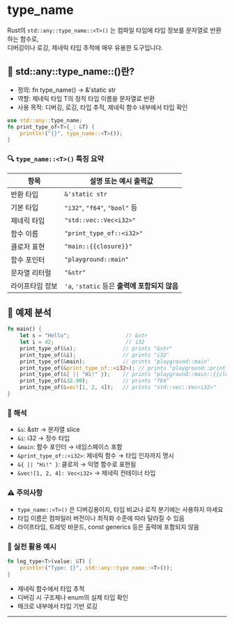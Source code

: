 # type_name
Rust의 `std::any::type_name::<T>()` 는 컴파일 타임에 타입 정보를 문자열로 반환하는 함수로,  
디버깅이나 로깅, 제네릭 타입 추적에 매우 유용한 도구입니다.

## 🧠 std::any::type_name::<T>()란?
- 정의: fn type_name<T>() -> &'static str
- 역할: 제네릭 타입 T의 정적 타입 이름을 문자열로 반환
- 사용 목적: 디버깅, 로깅, 타입 추적, 제네릭 함수 내부에서 타입 확인
```rust
use std::any::type_name;
fn print_type_of<T>(_: &T) {
    println!("{}", type_name::<T>());
}
```

### 🔍 `type_name::<T>()` 특징 요약

| 항목                  | 설명 또는 예시 출력값                        |
|-----------------------|----------------------------------------------|
| 반환 타입             | `&'static str`                               |
| 기본 타입             | `"i32"`, `"f64"`, `"bool"` 등                |
| 제네릭 타입           | `"std::vec::Vec<i32>"`                       |
| 함수 이름             | `"print_type_of::<i32>"`                     |
| 클로저 표현           | `"main::{{closure}}"`                        |
| 함수 포인터           | `"playground::main"`                         |
| 문자열 리터럴         | `"&str"`                                     |
| 라이프타임 정보        | `'a`, `'static` 등은 **출력에 포함되지 않음** |

## 🧪 예제 분석
```rust
fn main() {
    let s = "Hello";                  // &str
    let i = 42;                       // i32
    print_type_of(&s);               // prints "&str"
    print_type_of(&i);               // prints "i32"
    print_type_of(&main);            // prints "playground::main"
    print_type_of(&print_type_of::<i32>); // prints "playground::print_type_of<i32>"
    print_type_of(&{ || "Hi!" });    // prints "playground::main::{{closure}}"
    print_type_of(&32.90);           // prints "f64"
    print_type_of(&vec![1, 2, 4]);   // prints "std::vec::Vec<i32>"
}
```

### 🔎 해석
- `&s`: &str → 문자열 slice
- `&i`: i32 → 정수 타입
- `&main`: 함수 포인터 → 네임스페이스 포함
- `&print_type_of::<i32>`: 제네릭 함수 → 타입 인자까지 명시
- `&{ || "Hi!" }`: 클로저 → 익명 함수로 표현됨
- `&vec![1, 2, 4]: Vec<i32>` → 제네릭 컨테이너 타입

### ⚠️ 주의사항
- `type_name::<T>()` 은 디버깅용이지, 타입 비교나 로직 분기에는 사용하지 마세요
- 타입 이름은 컴파일러 버전이나 최적화 수준에 따라 달라질 수 있음
- 라이프타임, 트레잇 바운드, const generics 등은 출력에 포함되지 않음

### 🎯 실전 활용 예시
```rust
fn log_type<T>(value: &T) {
    println!("Type: {}", std::any::type_name::<T>());
}
```
- 제네릭 함수에서 타입 추적
- 디버깅 시 구조체나 enum의 실제 타입 확인
- 매크로 내부에서 타입 기반 로깅

---
